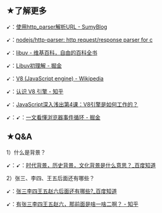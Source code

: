 ## ★了解更多

➹：[使用http_parser解析URL - SumyBlog](https://sumygg.com/2015/11/24/use-http-parser-to-parse-url/)

➹：[nodejs/http-parser: http request/response parser for c](https://github.com/nodejs/http-parser)

➹：[libuv - 维基百科，自由的百科全书](https://zh.wikipedia.org/wiki/Libuv)

➹：[Libuv初理解 - 掘金](https://juejin.im/post/6844903575441637383)

➹：[V8 (JavaScript engine) - Wikipedia](https://en.wikipedia.org/wiki/V8_(JavaScript_engine))

➹：[认识 V8 引擎 - 知乎](https://zhuanlan.zhihu.com/p/27628685)

➹：[JavaScript深入浅出第4课：V8引擎是如何工作的？](https://blog.fundebug.com/2019/07/16/how-does-v8-work/)

➹：➹：[一文看懂浏览器事件循环 - 掘金](https://juejin.im/post/6844903971228745735)


## ★Q&A

1）什么是背景？

➹：➹：[时代背景，历史背景，文化背景是什么意思？_百度知道](https://zhidao.baidu.com/question/2203257785868852828.html)

2）张三、李四、王五后面还有哪些？

➹：[张三李四王五赵六后面还有哪些?_百度知道](https://zhidao.baidu.com/question/937987617066811052.html)

➹：[有张三李四王五赵六，那前面是啥一啥二啊？ - 知乎](https://www.zhihu.com/question/306842134)

